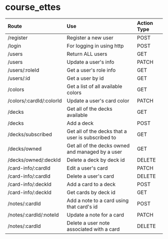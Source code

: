 # course_ettes


| Route | Use | Action Type |
| :---  | :---|     :---  |
| /register  | Register a new user   |      POST     |
| /login  | For logging in using http     |   POST |
| /users  | Return ALL users       | GET |
| /users  | Update a user's info       | PATCH |
| /users/:roleId  | Get a user's role info       | GET |
| /users/:id | Get a user by id       | GET |
| /colors  | Get a list of all available colors | GET |
| /colors/:cardId/:colorId  | Update a user's card color | PATCH |
| /decks  | Get all of the decks available       | GET |
| /decks  | Add a deck      | POST |
| /decks/subscribed | Get all of the decks that a user is subscribed to       | GET |
| /decks/owned  | Get all of the decks owned and managed by a user       | GET |
| /decks/owned/:deckId  | Delete a deck by deck id       | DELETE |
| /card-info/:cardId  | Edit a user's card        | PATCH |
| /card-info/:cardId   | Delete a user's card       | DELETE |
| /card-info/:deckId   | Add a card to a deck | POST |
| /card-info/:deckId   | Get cards by deck id        | GET |
| /notes/:cardId   | Add a note to a card using that card's id       | POST |
| /notes/:cardId/:noteId  | Update a note for a card       | PATCH |
| /notes/:cardId   | Delete a user note associated with a card      | DELETE |
